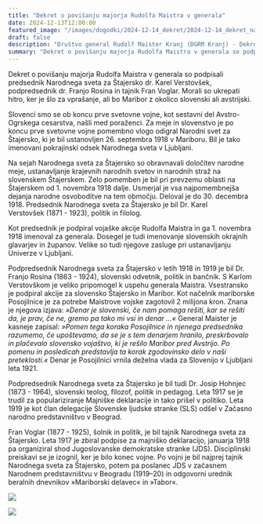```yaml
---
title: "Dekret o povišanju majorja Rudolfa Maistra v generala" 
date: 2024-12-13T12:00:00
featured_image: "/images/dogodki/2024-12-14_dekret/2024-12-14_dekret_naslovna.jpg"
draft: false
description: "Društvo general Rudolf Maister Kranj (DGRM Kranj) - Dekret o povišanju majorja Rudolfa Maistra v generala"
summary: "Dekret o povišanju majorja Rudolfa Maistra v generala so podpisali predsednik Narodnega sveta za Štajersko dr. Karel Verstovšek, podpredsednik dr. Franjo Rosina in tajnik Fran Voglar. Morali so ukrepati hitro, ker je šlo za vprašanje, ali bo Maribor z okolico slovenski ali avstrijski. ..."
---
```


Dekret o povišanju majorja Rudolfa Maistra v generala so podpisali predsednik Narodnega sveta za Štajersko dr. Karel Verstovšek, podpredsednik dr. Franjo Rosina in tajnik Fran Voglar. Morali so ukrepati hitro, ker je šlo za vprašanje, ali bo Maribor z okolico slovenski ali avstrijski.

Slovenci smo se ob koncu prve svetovne vojne, kot sestavni del Avstro-Ogrskega cesarstva, našli med poraženci. Za meje in slovenstvo je po koncu prve svetovne vojne pomembno vlogo odigral Narodni svet za Štajersko, ki je bil ustanovljen 26. septembra 1918 v Mariboru. Bil je tako imenovani pokrajinski odsek Narodnega sveta v Ljubljani. 

Na sejah Narodnega sveta za Štajersko so obravnavali določitev narodne meje, ustanavljanje krajevnih narodnih svetov in narodnih straž na slovenskem Štajerskem. Zelo pomemben je bil pri prevzemu oblasti na Štajerskem od 1. novembra 1918 dalje. Usmerjal je vsa najpomembnejša dejanja narodne osvoboditve na tem območju. Deloval je do 30. decembra 1918. Predsednik Narodnega sveta za Štajersko je bil Dr. Karel Verstovšek (1871 - 1923), politik in filolog. 

Kot predsednik je podpiral vojaške akcije Rudolfa Maistra in ga 1. novembra 1918 imenoval za generala. Dosegel je tudi imenovanje slovenskih okrajnih glavarjev in županov.  Velike so tudi njegove zasluge pri ustanavljanju Univerze v Ljubljani.

Podpredsednik Narodnega sveta za Štajersko v letih 1918 in 1919 je bil Dr. Franjo Rosina (1863 - 1924), slovenski odvetnik, politik in bančnik. S Karlom Verstovškom je veliko pripomogel k uspehu generala Maistra. Vsestransko je podpiral akcije za slovensko Štajersko in Maribor. Kot načelnik mariborske Posojilnice je za potrebe Maistrove vojske zagotovil 2 milijona kron. Znana je njegova izjava: *»Denar je slovenski, če nam pomaga rešiti, kar se rešiti da, je prav, če ne, gremo pa tako mi vsi in denar ...«* General Maister je kasneje zapisal: *»Pomen tega koraka Posojilnice in njenega predsednika razumemo, če upoštevamo, da se je s tem denarjem hranilo, preskrbovalo in plačevalo slovensko vojaštvo, ki je rešilo Maribor pred Avstrijo. Po pomenu in posledicah predstavlja ta korak zgodovinsko delo v naši preteklosti.«* Denar je Posojilnici vrnila deželna vlada za Slovenijo v Ljubljani leta 1921.

Podpredsednik Narodnega sveta za Štajersko je bil tudi Dr. Josip Hohnjec (1873 - 1964), slovenski teolog, filozof, politik in pedagog. Leta 1917 se je trudil za populariziranje Majniške deklaracije in tako prišel v politiko. Leta 1919 je kot član delegacije Slovenske ljudske stranke (SLS) odšel v Začasno narodno predstavništvo v Beograd.

Fran Voglar (1877 - 1925), šolnik in politik, je bil tajnik Narodnega  sveta za Štajersko. Leta 1917 je zbiral podpise za majniško deklaracijo, januarja 1918 pa organiziral shod Jugoslovanske demokratske stranke (JDS). Disciplinski preiskavi se je izognil, ker je bilo konec vojne. Po vojni je bil najprej tajnik Narodnega sveta za Štajersko, potem pa poslanec JDS v začasnem Narodnem predstavništvu v Beogradu (1919–20) in odgovorni urednik 
beralnih dnevnikov »Mariborski delavec« in »Tabor«. 

![](/images/dogodki/2024-12-14_dekret/2024-12-14_dekret_1.jpg " ")  

![](/images/dogodki/2024-12-14_dekret/2024-12-14_dekret_2.jpg " ")  
